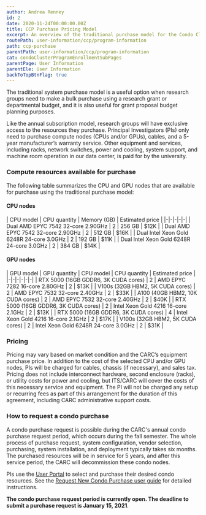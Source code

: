```yaml
---
author: Andrea Renney
id: 2
date: 2020-11-24T00:00:00.00Z
title: CCP Purchase Pricing Model
excerpt: An overview of the traditional purchase model for the Condo Cluster Program (CCP).
routePath: user-information/ccp/program-information
path: ccp-purchase
parentPath: user-information/ccp/program-information
cat: condoClusterProgramEnrollmentSubPages
parentPage: User Information
parentEle: User Information
backToTopBtnFlag: true
---
```


The traditional system purchase model is a useful option when research groups need to make a bulk purchase using a research grant or departmental budget, and it is also useful for grant proposal budget planning purposes.

Like the annual subscription model, research groups will have exclusive access to the resources they purchase. Principal Investigators (PIs) only need to purchase compute nodes (CPUs and/or GPUs), cables, and a 5-year manufacturer’s warranty service. Other equipment and services, including racks, network switches, power and cooling, system support, and machine room operation in our data center, is paid for by the university. 

### Compute resources available for purchase

The following table summarizes the CPU and GPU nodes that are available for purchase using the traditional purchase model:

#### CPU nodes

| CPU model | CPU quantity | Memory (GB) | Estimated price |
|-|-|-|-|-|
| Dual AMD EPYC 7542 32-core 2.90GHz | 2 | 256 GB | $12K |
| Dual AMD EPYC 7542 32-core 2.90GHz | 2 | 512 GB | $16K |
| Dual Intel Xeon Gold 6248R 24-core 3.0GHz | 2 | 192 GB | $11K |
| Dual Intel Xeon Gold 6248R 24-core 3.0GHz | 2 | 384 GB | $14K |

#### GPU nodes

| GPU model | GPU quantity | CPU model | CPU quantity | Estimated price |
|-|-|-|-|-|-|
| RTX 5000 (16GB GDDR6, 3K CUDA cores) | 2 | AMD EPYC 7282 16-core 2.80GHz | 2 | $13K |
| V100s (32GB HBM2, 5K CUDA cores) | 2 | AMD EPYC 7532 32-core 2.40GHz | 2 | $33K |
| A100 (40GB HBM2, 10K CUDA cores) | 2 | AMD EPYC 7532 32-core 2.40GHz | 2 | $40K |
| RTX 5000 (16GB GDDR6, 3K CUDA cores) | 2 | Intel Xeon Gold 4216 16-core 2.1GHz | 2 | $13K |
| RTX 5000 (16GB GDDR6, 3K CUDA cores) | 4 | Intel Xeon Gold 4216 16-core 2.1GHz | 2 | $17K |
| V100s (32GB HBM2, 5K CUDA cores) | 2 | Intel Xeon Gold 6248R 24-core 3.0GHz | 2 | $31K |

### Pricing

Pricing may vary based on market condition and the CARC’s equipment purchase price. In addition to the cost of the selected CPU and/or GPU nodes, PIs will be charged for cables, chassis (if necessary), and sales tax. Pricing does not include interconnect hardware, second enclosure (racks), or utility costs for power and cooling, but ITS/CARC will cover the costs of this necessary service and equipment. The PI will not be charged any setup or recurring fees as part of this arrangement for the duration of this agreement, including CARC administrative support costs.

### How to request a condo purchase

A condo purchase request is possible during the CARC's annual condo purchase request period, which occurs during the fall semester. The whole process of purchase request, system configuration, vendor selection, purchasing, system installation, and deployment typically takes six months. The purchased resources will be in service for 5 years, and after this service period, the CARC will decommission these condo nodes. 

PIs use the [User Portal](/user-information/user-guides/research-computing-user-portal) to select and purchase their desired condo resources. See the [Request New Condo Purchase user guide](/user-information/user-guides/research-computing-user-portal/request-new-purchase) for detailed instructions.

**The condo purchase request period is currently open. The deadline to submit a purchase request is January 15, 2021**.